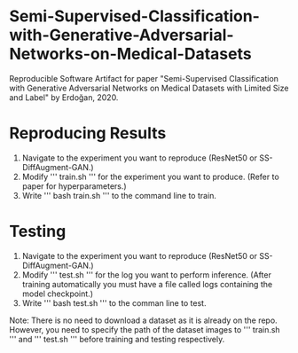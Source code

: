 # Semi-Supervised-Classification-with-Generative-Adversarial-Networks-on-Medical-Datasets
Reproducible Software Artifact for paper "Semi-Supervised Classification with Generative Adversarial Networks on Medical Datasets with Limited Size and Label" by Erdoğan, 2020.

# Reproducing Results
1. Navigate to the experiment you want to reproduce (ResNet50 or SS-DiffAugment-GAN.)
2. Modify ''' train.sh ''' for the experiment you want to produce. (Refer to paper for hyperparameters.)
3. Write ''' bash train.sh ''' to the command line to train. 

# Testing
1. Navigate to the experiment you want to reproduce (ResNet50 or SS-DiffAugment-GAN.)
2. Modify ''' test.sh ''' for the log you want to perform inference. (After training automatically you must have a file called logs containing the model checkpoint.)
3. Write ''' bash test.sh ''' to the comman line to test. 

Note: There is no need to download a dataset as it is already on the repo. However, you need to specify the path of the dataset images to ''' train.sh ''' and ''' test.sh ''' before training and testing respectively.
